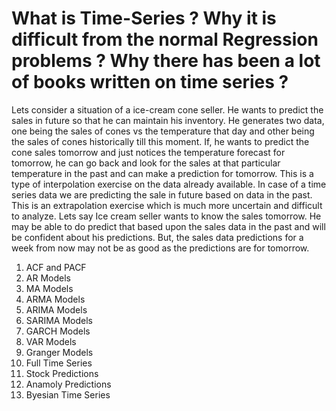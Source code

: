 # What is Time-Series ? Why it is difficult from the normal Regression problems ? Why there has been a lot of books written on time series ? 
Lets consider a situation of a ice-cream cone seller. He wants to predict the sales in future so that he can maintain his inventory. He generates two data, one being the sales of cones vs the temperature that day and other being the sales of cones historically till this moment. If, he wants to predict the cone sales tomorrow and just notices the temperature forecast for tomorrow, he can go back and look for the sales at that particular temperature in the past and can make a prediction for tomorrow. This is a type of interpolation exercise on the data already available. In case of a time series data we are predicting the sale in future based on data in the past. This is an extrapolation exercise which is much more uncertain and difficult to analyze. Lets say Ice cream seller wants to know the sales tomorrow. He may be able to do predict that based upon the sales data in the past and will be confident about his predictions. But, the sales data predictions for a week from now may not be as good as the predictions are for tomorrow. 

1. ACF and PACF 
2. AR Models 
3. MA Models
4. ARMA Models 
5. ARIMA Models 
6. SARIMA Models 
7. GARCH Models 
8. VAR Models
9. Granger Models
10. Full Time Series 
11. Stock Predictions 
12. Anamoly Predictions 
13. Byesian Time Series 
